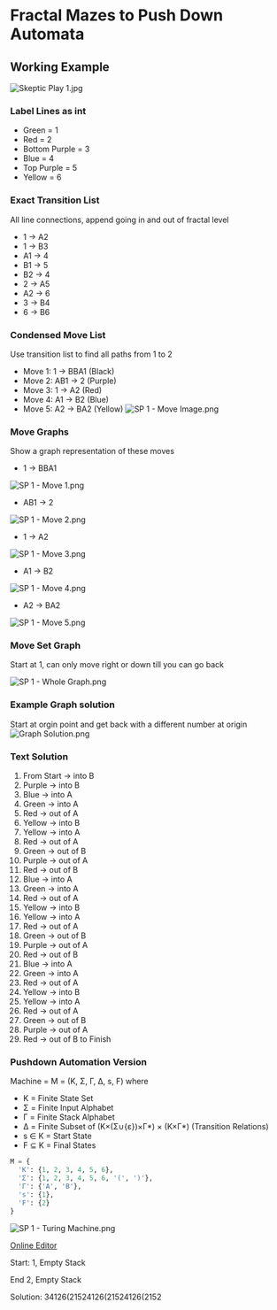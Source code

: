 # Fractal Mazes to Push Down Automata

## Working Example

![Skeptic Play 1.jpg](Fractal_Maze_to_PDA/Skeptic_Play_1.jpg)

### Label Lines as int
- Green = 1
- Red = 2
- Bottom Purple = 3
- Blue = 4
- Top Purple = 5
- Yellow = 6
### Exact Transition List  
All line connections, append going in and out of fractal level
- 1 → A2
- 1 → B3
- A1 → 4
- B1 → 5
- B2 → 4
- 2 → A5
- A2 → 6
- 3 → B4
- 6 → B6
### Condensed Move List 
Use transition list to find all paths from 1 to 2
- Move 1: 1 → BBA1 (Black)
- Move 2: AB1 → 2 (Purple)
- Move 3: 1 → A2 (Red)
- Move 4: A1 → B2 (Blue)
- Move 5: A2 → BA2 (Yellow)
![SP 1 - Move Image.png](Fractal_Maze_to_PDA/SP%201%20-%20Actions.jpg)
### Move Graphs
Show a graph representation of these moves
  - 1 → BBA1

  ![SP 1 - Move 1.png](Fractal_Maze_to_PDA/SP_1_-_M1.png)
  - AB1 → 2

  ![SP 1 - Move 2.png](Fractal_Maze_to_PDA/SP_1_-_M2.png)
  - 1 → A2
  
  ![SP 1 - Move 3.png](Fractal_Maze_to_PDA/SP_1_-_M3.png)
  - A1 → B2
  
  ![SP 1 - Move 4.png](Fractal_Maze_to_PDA/SP_1_-_M4.png)
  - A2 → BA2

  ![SP 1 - Move 5.png](Fractal_Maze_to_PDA/SP_1_-_M5.png)
    
### Move Set Graph
Start at 1, can only move right or down till you can go back

![SP 1 - Whole Graph.png](Fractal_Maze_to_PDA/SP_1_-_Whole_Graph.png)

### Example Graph solution
Start at orgin point and get back with a different number at origin
![Graph Solution.png](Fractal_Maze_to_PDA/Graph_Solution.png)
    
### Text Solution
1. From Start → into B
2. Purple → into B
3. Blue → into A
4. Green → into A
5. Red → out of A
6. Yellow → into B
7. Yellow → into A
8. Red → out of A
9. Green → out of B
10. Purple → out of A
11. Red → out of B
12. Blue → into A
13. Green → into A
14. Red → out of A
15. Yellow → into B
16. Yellow → into A
17. Red → out of A
18. Green → out of B
19. Purple → out of A
20. Red → out of B
21. Blue → into A
22. Green → into A
23. Red → out of A
24. Yellow → into B
25. Yellow → into A
26. Red → out of A
27. Green → out of B
28. Purple → out of A
29. Red → out of B to Finish
### Pushdown Automation Version 
Machine = M = (K, Σ, Γ, Δ, s, F) where
  
- K = Finite State Set
- Σ = Finite Input Alphabet
- Γ = Finite Stack Alphabet
- Δ = Finite Subset of (K×(Σ∪{ε})×Γ*) × (K×Γ*) (Transition Relations)
- s ∈ K = Start State
- F ⊆ K = Final States 
```python
M = {
  'K': {1, 2, 3, 4, 5, 6},
  'Σ': {1, 2, 3, 4, 5, 6, '(', ')'},
  'Γ': {'A', 'B'},
  's': {1},
  'F': {2}
}  
```
![SP 1 - Turing Machine.png](Fractal_Maze_to_PDA/SP_1_-_Turing_Machine.png)

[Online Editor](https://cs.odu.edu/~zeil/automat/automat.cgi?saved=1&saved=1&lang=eyJzcGVjaWZpY2F0aW9uIjoiYXV0b21hdG9uUERBIiwiY3JlYXRlZEJ5IjoiQW5vbnltb3VzIiwicHJvYmxlbUlEIjoiIiwidW5sb2NrxgxzdGF0ZXMiOlt7ImxhYmVsIjoiMSIsImluaXRpYWwiOnRydWUsImZpbsQNZmFsc2UsIngiOjIyLCJ5Ijo0NTZ9LMo6Msw6xy3HO8ZIeCI6NDc1xTsyODLMOzPaO8p2MTHGPDgwzDs03zvFOzI2OMZ3MTPMPDXfPMU8MzkwxTw0NTfMPDbfPMU8NTMzxTwxNjd9XSwidHJhbnNp5AG%2B5gF0ZnJvbecBc3Rv5wEHyGAzLEAvQiLEcscmxB3FJsQvyCYxLEIvQMwmyUzkAY7IJjIsQC9BzCbEHdNMQddM5AEoyCY10HLEHdNM7wC%2ByUzkAbDIJjTQcsQd1Uz2AL7uAJjPJukAmO4BCs9yyUzuAJjvAOTpAJjOTO8A5MlM5AIcyCY20HLEHdVM7QC%2BySbMTCjEclxuKfAAn%2BkCG%2B4Axe8An%2BkAxe4CZ8VMXX0%3D&saved=1)
    
Start: 1, Empty Stack

End 2, Empty Stack
    
Solution: 34126(21524126(21524126(2152